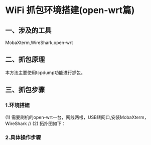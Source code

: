 # WiFi 抓包环境搭建(open-wrt篇)
## 一、涉及的工具
MobaXterm,WireShark,open-wrt
## 二、抓包原理
本方法主要使用tcpdump功能进行抓包。
## 三、抓包步骤
### 1.环境搭建
(1) 需要刷机的open-wrt一台，网线两根，USB转网口,安装MobaXterm，WireShark // (2) 拓扑图如下：
### 2.具体操作步骤
